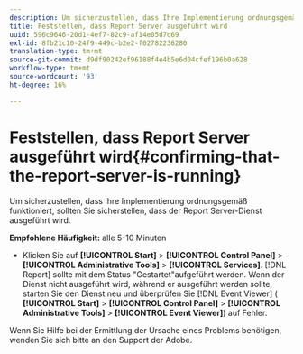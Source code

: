 ```yaml
---
description: Um sicherzustellen, dass Ihre Implementierung ordnungsgemäß funktioniert, sollten Sie sicherstellen, dass der Report Server-Dienst ausgeführt wird.
title: Feststellen, dass Report Server ausgeführt wird
uuid: 596c9646-20d1-4ef7-82c9-af14e05d7d69
exl-id: 8fb21c10-24f9-449c-b2e2-f02782236280
translation-type: tm+mt
source-git-commit: d9df90242ef96188f4e4b5e6d04cfef196b0a628
workflow-type: tm+mt
source-wordcount: '93'
ht-degree: 16%

---
```


# Feststellen, dass Report Server ausgeführt wird{#confirming-that-the-report-server-is-running}

Um sicherzustellen, dass Ihre Implementierung ordnungsgemäß funktioniert, sollten Sie sicherstellen, dass der Report Server-Dienst ausgeführt wird.

**Empfohlene Häufigkeit:** alle 5-10 Minuten

* Klicken Sie auf **[!UICONTROL Start]** > **[!UICONTROL Control Panel]** > **[!UICONTROL Administrative Tools]** > **[!UICONTROL Services]**. [!DNL Report] sollte mit dem Status &quot;Gestartet&quot;aufgeführt werden. Wenn der Dienst nicht ausgeführt wird, während er ausgeführt werden sollte, starten Sie den Dienst neu und überprüfen Sie [!DNL Event Viewer] ( **[!UICONTROL Start]** > **[!UICONTROL Control Panel]** > **[!UICONTROL Administrative Tools]** > **[!UICONTROL Event Viewer]**) auf Fehler.

Wenn Sie Hilfe bei der Ermittlung der Ursache eines Problems benötigen, wenden Sie sich bitte an den Support der Adobe.
